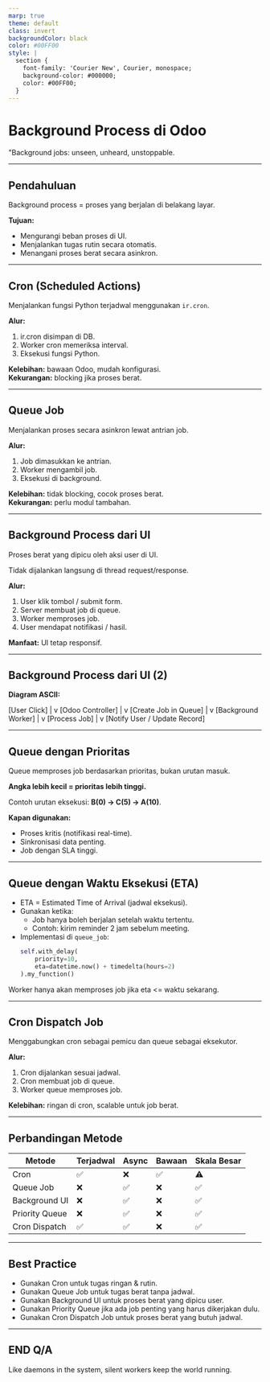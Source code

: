 ```yaml
---
marp: true
theme: default
class: invert
backgroundColor: black
color: #00FF00
style: |
  section {
    font-family: 'Courier New', Courier, monospace;
    background-color: #000000;
    color: #00FF00;
  }
---
```


# Background Process di Odoo


"Background jobs: unseen, unheard, unstoppable.

---

## Pendahuluan
Background process = proses yang berjalan di belakang layar.

**Tujuan:**
- Mengurangi beban proses di UI.
- Menjalankan tugas rutin secara otomatis.
- Menangani proses berat secara asinkron.

---

## Cron (Scheduled Actions)
Menjalankan fungsi Python terjadwal menggunakan `ir.cron`.

**Alur:**
1. ir.cron disimpan di DB.
2. Worker cron memeriksa interval.
3. Eksekusi fungsi Python.

**Kelebihan:** bawaan Odoo, mudah konfigurasi.  
**Kekurangan:** blocking jika proses berat.

---

## Queue Job
Menjalankan proses secara asinkron lewat antrian job.

**Alur:**
1. Job dimasukkan ke antrian.
2. Worker mengambil job.
3. Eksekusi di background.

**Kelebihan:** tidak blocking, cocok proses berat.  
**Kekurangan:** perlu modul tambahan.

---

## Background Process dari UI
Proses berat yang dipicu oleh aksi user di UI.

Tidak dijalankan langsung di thread request/response.

**Alur:**
1. User klik tombol / submit form.
2. Server membuat job di queue.
3. Worker memproses job.
4. User mendapat notifikasi / hasil.

**Manfaat:** UI tetap responsif.

---

## Background Process dari UI (2)

**Diagram ASCII:**

[User Click]
|
v
[Odoo Controller]
|
v
[Create Job in Queue]
|
v
[Background Worker]
|
v
[Process Job]
|
v
[Notify User / Update Record]

---

## Queue dengan Prioritas
Queue memproses job berdasarkan prioritas, bukan urutan masuk.

**Angka lebih kecil = prioritas lebih tinggi.**

Contoh urutan eksekusi: **B(0) → C(5) → A(10)**.

**Kapan digunakan:**
- Proses kritis (notifikasi real-time).
- Sinkronisasi data penting.
- Job dengan SLA tinggi.


---

## Queue dengan Waktu Eksekusi (ETA)
- ETA = Estimated Time of Arrival (jadwal eksekusi).
- Gunakan ketika:
  - Job hanya boleh berjalan setelah waktu tertentu.
  - Contoh: kirim reminder 2 jam sebelum meeting.
- Implementasi di `queue_job`:
  ```python
  self.with_delay(
      priority=10,
      eta=datetime.now() + timedelta(hours=2)
  ).my_function()
Worker hanya akan memproses job jika eta <= waktu sekarang.


---

## Cron Dispatch Job
Menggabungkan cron sebagai pemicu dan queue sebagai eksekutor.

**Alur:**
1. Cron dijalankan sesuai jadwal.
2. Cron membuat job di queue.
3. Worker queue memproses job.

**Kelebihan:** ringan di cron, scalable untuk job berat.

---

## Perbandingan Metode

| Metode           | Terjadwal | Async | Bawaan | Skala Besar |
|------------------|-----------|-------|--------|-------------|
| Cron             | ✅        | ❌    | ✅     | ⚠           |
| Queue Job        | ❌        | ✅    | ❌     | ✅           |
| Background UI    | ❌        | ✅    | ❌     | ✅           |
| Priority Queue   | ❌        | ✅    | ❌     | ✅           |
| Cron Dispatch    | ✅        | ✅    | ❌     | ✅           |

---

## Best Practice
- Gunakan Cron untuk tugas ringan & rutin.
- Gunakan Queue Job untuk tugas berat tanpa jadwal.
- Gunakan Background UI untuk proses berat yang dipicu user.
- Gunakan Priority Queue jika ada job penting yang harus dikerjakan dulu.
- Gunakan Cron Dispatch Job untuk proses berat yang butuh jadwal.


---

## END Q/A

Like daemons in the system, silent workers keep the world running.


